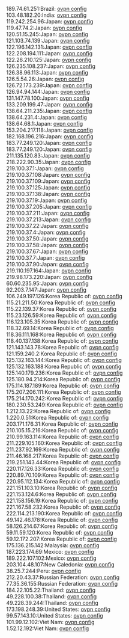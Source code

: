 189.74.61.251:Brazil: [ovpn config](vpn/189_74_61_251.ovpn)  
103.48.182.20:India: [ovpn config](vpn/103_48_182_20.ovpn)  
119.242.254.96:Japan: [ovpn config](vpn/119_242_254_96.ovpn)  
119.47.74.2:Japan: [ovpn config](vpn/119_47_74_2.ovpn)  
120.51.15.245:Japan: [ovpn config](vpn/120_51_15_245.ovpn)  
121.103.74.139:Japan: [ovpn config](vpn/121_103_74_139.ovpn)  
122.196.142.131:Japan: [ovpn config](vpn/122_196_142_131.ovpn)  
122.208.194.111:Japan: [ovpn config](vpn/122_208_194_111.ovpn)  
122.26.210.125:Japan: [ovpn config](vpn/122_26_210_125.ovpn)  
126.235.108.237:Japan: [ovpn config](vpn/126_235_108_237.ovpn)  
126.38.96.113:Japan: [ovpn config](vpn/126_38_96_113.ovpn)  
126.5.54.26:Japan: [ovpn config](vpn/126_5_54_26.ovpn)  
126.72.173.239:Japan: [ovpn config](vpn/126_72_173_239.ovpn)  
126.94.94.144:Japan: [ovpn config](vpn/126_94_94_144.ovpn)  
131.147.78.100:Japan: [ovpn config](vpn/131_147_78_100.ovpn)  
133.209.199.47:Japan: [ovpn config](vpn/133_209_199_47.ovpn)  
138.64.211.235:Japan: [ovpn config](vpn/138_64_211_235.ovpn)  
138.64.231.4:Japan: [ovpn config](vpn/138_64_231_4.ovpn)  
138.64.68.1:Japan: [ovpn config](vpn/138_64_68_1.ovpn)  
153.204.217.118:Japan: [ovpn config](vpn/153_204_217_118.ovpn)  
182.168.196.216:Japan: [ovpn config](vpn/182_168_196_216.ovpn)  
183.77.249.120:Japan: [ovpn config](vpn/183_77_249_120.ovpn)  
183.77.249.120:Japan: [ovpn config](vpn/183_77_249_120.ovpn)  
211.135.120.83:Japan: [ovpn config](vpn/211_135_120_83.ovpn)  
218.222.90.35:Japan: [ovpn config](vpn/218_222_90_35.ovpn)  
219.100.37.1:Japan: [ovpn config](vpn/219_100_37_1.ovpn)  
219.100.37.108:Japan: [ovpn config](vpn/219_100_37_108.ovpn)  
219.100.37.109:Japan: [ovpn config](vpn/219_100_37_109.ovpn)  
219.100.37.125:Japan: [ovpn config](vpn/219_100_37_125.ovpn)  
219.100.37.138:Japan: [ovpn config](vpn/219_100_37_138.ovpn)  
219.100.37.19:Japan: [ovpn config](vpn/219_100_37_19.ovpn)  
219.100.37.205:Japan: [ovpn config](vpn/219_100_37_205.ovpn)  
219.100.37.211:Japan: [ovpn config](vpn/219_100_37_211.ovpn)  
219.100.37.213:Japan: [ovpn config](vpn/219_100_37_213.ovpn)  
219.100.37.22:Japan: [ovpn config](vpn/219_100_37_22.ovpn)  
219.100.37.4:Japan: [ovpn config](vpn/219_100_37_4.ovpn)  
219.100.37.50:Japan: [ovpn config](vpn/219_100_37_50.ovpn)  
219.100.37.58:Japan: [ovpn config](vpn/219_100_37_58.ovpn)  
219.100.37.67:Japan: [ovpn config](vpn/219_100_37_67.ovpn)  
219.100.37.7:Japan: [ovpn config](vpn/219_100_37_7.ovpn)  
219.100.37.90:Japan: [ovpn config](vpn/219_100_37_90.ovpn)  
219.110.197.164:Japan: [ovpn config](vpn/219_110_197_164.ovpn)  
219.98.173.220:Japan: [ovpn config](vpn/219_98_173_220.ovpn)  
60.60.235.95:Japan: [ovpn config](vpn/60_60_235_95.ovpn)  
92.203.7.147:Japan: [ovpn config](vpn/92_203_7_147.ovpn)  
106.249.197.126:Korea Republic of: [ovpn config](vpn/106_249_197_126.ovpn)  
115.21.211.50:Korea Republic of: [ovpn config](vpn/115_21_211_50.ovpn)  
115.22.139.37:Korea Republic of: [ovpn config](vpn/115_22_139_37.ovpn)  
115.23.126.59:Korea Republic of: [ovpn config](vpn/115_23_126_59.ovpn)  
116.123.105.35:Korea Republic of: [ovpn config](vpn/116_123_105_35.ovpn)  
118.32.69.14:Korea Republic of: [ovpn config](vpn/118_32_69_14.ovpn)  
118.36.111.168:Korea Republic of: [ovpn config](vpn/118_36_111_168.ovpn)  
118.40.137.138:Korea Republic of: [ovpn config](vpn/118_40_137_138.ovpn)  
121.143.143.78:Korea Republic of: [ovpn config](vpn/121_143_143_78.ovpn)  
121.159.240.2:Korea Republic of: [ovpn config](vpn/121_159_240_2.ovpn)  
125.132.163.144:Korea Republic of: [ovpn config](vpn/125_132_163_144.ovpn)  
125.132.163.188:Korea Republic of: [ovpn config](vpn/125_132_163_188.ovpn)  
125.140.179.236:Korea Republic of: [ovpn config](vpn/125_140_179_236.ovpn)  
125.180.94.214:Korea Republic of: [ovpn config](vpn/125_180_94_214.ovpn)  
175.114.187.189:Korea Republic of: [ovpn config](vpn/175_114_187_189.ovpn)  
175.207.206.111:Korea Republic of: [ovpn config](vpn/175_207_206_111.ovpn)  
175.214.170.242:Korea Republic of: [ovpn config](vpn/175_214_170_242.ovpn)  
180.230.53.249:Korea Republic of: [ovpn config](vpn/180_230_53_249.ovpn)  
1.212.13.22:Korea Republic of: [ovpn config](vpn/1_212_13_22.ovpn)  
1.220.0.51:Korea Republic of: [ovpn config](vpn/1_220_0_51.ovpn)  
203.171.176.31:Korea Republic of: [ovpn config](vpn/203_171_176_31.ovpn)  
210.105.15.216:Korea Republic of: [ovpn config](vpn/210_105_15_216.ovpn)  
210.99.163.114:Korea Republic of: [ovpn config](vpn/210_99_163_114.ovpn)  
211.229.105.160:Korea Republic of: [ovpn config](vpn/211_229_105_160.ovpn)  
211.237.92.169:Korea Republic of: [ovpn config](vpn/211_237_92_169.ovpn)  
211.46.168.217:Korea Republic of: [ovpn config](vpn/211_46_168_217.ovpn)  
219.251.143.44:Korea Republic of: [ovpn config](vpn/219_251_143_44.ovpn)  
220.117.126.33:Korea Republic of: [ovpn config](vpn/220_117_126_33.ovpn)  
220.89.70.109:Korea Republic of: [ovpn config](vpn/220_89_70_109.ovpn)  
220.95.112.134:Korea Republic of: [ovpn config](vpn/220_95_112_134.ovpn)  
221.151.103.10:Korea Republic of: [ovpn config](vpn/221_151_103_10.ovpn)  
221.153.124.6:Korea Republic of: [ovpn config](vpn/221_153_124_6.ovpn)  
221.158.156.19:Korea Republic of: [ovpn config](vpn/221_158_156_19.ovpn)  
221.167.58.232:Korea Republic of: [ovpn config](vpn/221_167_58_232.ovpn)  
222.114.213.190:Korea Republic of: [ovpn config](vpn/222_114_213_190.ovpn)  
49.142.46.178:Korea Republic of: [ovpn config](vpn/49_142_46_178.ovpn)  
58.126.214.67:Korea Republic of: [ovpn config](vpn/58_126_214_67.ovpn)  
59.11.59.120:Korea Republic of: [ovpn config](vpn/59_11_59_120.ovpn)  
59.12.172.207:Korea Republic of: [ovpn config](vpn/59_12_172_207.ovpn)  
175.136.215.142:Malaysia: [ovpn config](vpn/175_136_215_142.ovpn)  
187.223.174.69:Mexico: [ovpn config](vpn/187_223_174_69.ovpn)  
189.222.107.102:Mexico: [ovpn config](vpn/189_222_107_102.ovpn)  
203.104.48.107:New Caledonia: [ovpn config](vpn/203_104_48_107.ovpn)  
38.25.7.244:Peru: [ovpn config](vpn/38_25_7_244.ovpn)  
212.20.43.37:Russian Federation: [ovpn config](vpn/212_20_43_37.ovpn)  
77.35.36.155:Russian Federation: [ovpn config](vpn/77_35_36_155.ovpn)  
184.22.105.22:Thailand: [ovpn config](vpn/184_22_105_22.ovpn)  
49.228.100.38:Thailand: [ovpn config](vpn/49_228_100_38.ovpn)  
49.228.39.244:Thailand: [ovpn config](vpn/49_228_39_244.ovpn)  
173.198.248.39:United States: [ovpn config](vpn/173_198_248_39.ovpn)  
99.57.143.10:United States: [ovpn config](vpn/99_57_143_10.ovpn)  
101.99.12.102:Viet Nam: [ovpn config](vpn/101_99_12_102.ovpn)  
1.52.12.192:Viet Nam: [ovpn config](vpn/1_52_12_192.ovpn)  
